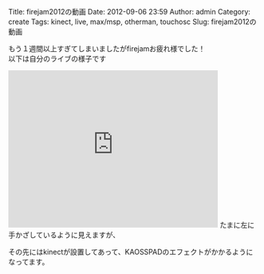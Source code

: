 Title: firejam2012の動画
Date: 2012-09-06 23:59
Author: admin
Category: create
Tags: kinect, live, max/msp, otherman, touchosc
Slug: firejam2012の動画

もう１週間以上すぎてしまいましたがfirejamお疲れ様でした！  
以下は自分のライブの様子です  

<iframe width="420" height="315" src="http://www.youtube.com/embed/4qJNfEFd_xc" frameborder="0" allowfullscreen></iframe>  
たまに左に手かざしているように見えますが、  

その先にはkinectが設置してあって、KAOSSPADのエフェクトがかかるようになってます。

